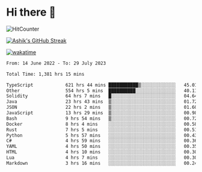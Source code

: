 # Hi there 👋

![HitCounter](https://hits.seeyoufarm.com/api/count/incr/badge.svg?url=https%3A%2F%2Fgithub.com%2Fashrhmn1212%2Fhit-counter)

<!-- ![Contribution Graph](https://github-readme-activity-graph.cyclic.app/graph?username=ashrhmn) -->


<!-- [![Top Langs](https://github-readme-stats.vercel.app/api/top-langs/?username=ashrhmn&layout=compact&theme=synthwave&langs_count=10&card_width=445)](https://github.com/anuraghazra/github-readme-stats) -->

[![Ashik's GitHub Streak](https://github-readme-streak-stats.herokuapp.com/?user=ashrhmn&theme=blood&fire=DD7F1C&background=151515&dates=9f9f9f&border=DD2727)](https://git.io/streak-stats)

<!-- ![Ashik's GitHub stats](https://github-readme-stats.vercel.app/api/?username=ashrhmn&show_icons=true&title_color=fff&icon_color=79ff97&text_color=9f9f9f&bg_color=151515) -->

[![wakatime](https://wakatime.com/badge/user/3df86613-ba63-4631-8e65-0ff18e7becad.svg)](https://wakatime.com/@3df86613-ba63-4631-8e65-0ff18e7becad)

<!--START_SECTION:waka-->

```txt
From: 14 June 2022 - To: 29 July 2023

Total Time: 1,381 hrs 15 mins

TypeScript            621 hrs 44 mins ███████████▒░░░░░░░░░░░░░   45.01 %
Other                 554 hrs 5 mins  ██████████░░░░░░░░░░░░░░░   40.11 %
Solidity              64 hrs 7 mins   █░░░░░░░░░░░░░░░░░░░░░░░░   04.64 %
Java                  23 hrs 43 mins  ▒░░░░░░░░░░░░░░░░░░░░░░░░   01.72 %
JSON                  22 hrs 2 mins   ▒░░░░░░░░░░░░░░░░░░░░░░░░   01.60 %
JavaScript            13 hrs 29 mins  ▒░░░░░░░░░░░░░░░░░░░░░░░░   00.98 %
Bash                  9 hrs 54 mins   ▒░░░░░░░░░░░░░░░░░░░░░░░░   00.72 %
Docker                8 hrs 4 mins    ░░░░░░░░░░░░░░░░░░░░░░░░░   00.58 %
Rust                  7 hrs 5 mins    ░░░░░░░░░░░░░░░░░░░░░░░░░   00.51 %
Python                5 hrs 57 mins   ░░░░░░░░░░░░░░░░░░░░░░░░░   00.43 %
C#                    4 hrs 59 mins   ░░░░░░░░░░░░░░░░░░░░░░░░░   00.36 %
YAML                  4 hrs 50 mins   ░░░░░░░░░░░░░░░░░░░░░░░░░   00.35 %
HTML                  4 hrs 10 mins   ░░░░░░░░░░░░░░░░░░░░░░░░░   00.30 %
Lua                   4 hrs 7 mins    ░░░░░░░░░░░░░░░░░░░░░░░░░   00.30 %
Markdown              3 hrs 16 mins   ░░░░░░░░░░░░░░░░░░░░░░░░░   00.24 %
```

<!--END_SECTION:waka-->


<!--### Most Used Languages
<img src="https://wakatime.com/share/@ashrhmn/24ecb986-5bf8-4607-af7f-0aab08908d8c.png" />

### Favourite Tools
<img src="https://wakatime.com/share/@ashrhmn/f4e08015-f3bc-460a-9228-95a3ba11c604.png" />-->
